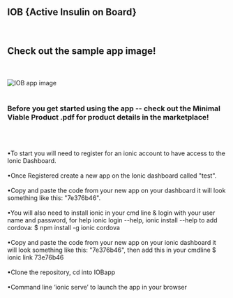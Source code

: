 <h2>IOB {Active Insulin on Board} </h2>

<br><h2> Check out the sample app image!</h2></br>
<br> <img src = "https://github.com/amichellemosley/IOBapp/issues/7#issue-657195397" alt="IOB app image"/> </br>
<br><h3> Before you get started using the app -- check out the Minimal Viable Product .pdf for product details in the marketplace! </h3></br>

<br>•To start you will need to register for an ionic account to have access to the Ionic Dashboard. </br>
<br>•Once Registered create a new app on the Ionic dashboard called "test".</br>
<br>•Copy and paste the code from your new app on your dashboard it will look something like this: "7e376b46".</br>
<br>•You will also need to install ionic in your cmd line & login with your user name and password, for help ionic login --help, ionic install --help to add cordova: $ npm install -g ionic cordova</br>
<br>•Copy and paste the code from your new app on your ionic dashboard it will look something like this: "7e376b46", then add this in your cmdline $ ionic link 73e76b46</br>
<br>•Clone the repository, cd into IOBapp</br>
<br>•Command line ‘ionic serve’ to launch the app in your browser</br>


